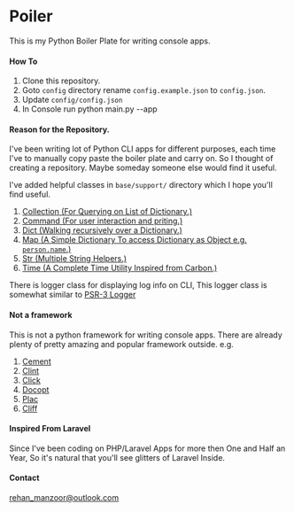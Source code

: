 # Poiler

This is my Python Boiler Plate for writing console apps.

#### How To

1. Clone this repository.
2. Goto `config` directory rename `config.example.json` to `config.json`.
3. Update `config/config.json`
4. In Console run python main.py --app

#### Reason for the Repository.

I've been writing lot of Python CLI apps for different purposes, each time I've to manually copy paste the boiler plate and carry on. So I thought of creating a repository. Maybe someday someone else would find it useful. 

I've added helpful classes in `base/support/` directory which I hope you'll find useful.

1. <a href="https://github.com/rummykhan/poiler/blob/master/base/support/collection.py">Collection (For Querying on List of Dictionary.)</a>
2. <a href="https://github.com/rummykhan/poiler/blob/master/base/support/command.py">Command (For user interaction and priting.)</a>
3. <a href="https://github.com/rummykhan/poiler/blob/master/base/support/dict.py">Dict (Walking recursively over a Dictionary.)</a>
4. <a href="https://github.com/rummykhan/poiler/blob/master/base/support/map.py">Map (A Simple Dictionary To access Dictionary as Object e.g. `person.name`.)</a>
5. <a href="https://github.com/rummykhan/poiler/blob/master/base/support/str.py">Str (Multiple String Helpers.)</a>
6. <a href="https://github.com/rummykhan/poiler/blob/master/base/support/time.py">Time (A Complete Time Utility Inspired from Carbon.)</a>

There is logger class for displaying log info on CLI, This logger class is somewhat similar to <a href="http://www.php-fig.org/psr/psr-3/">PSR-3 Logger</a>

#### Not a framework

This is not a python framework for writing console apps. There are already plenty of pretty amazing and popular framework outside.
e.g.
1. <a href="http://builtoncement.com/">Cement</a>
2. <a href="https://pypi.python.org/pypi/clint/">Clint</a>
3. <a href="http://click.pocoo.org/5/">Click</a>
4. <a href="http://docopt.org/">Docopt</a>
5. <a href="https://pypi.python.org/pypi/plac">Plac</a>
6. <a href="https://docs.openstack.org/developer/cliff/">Cliff</a>

#### Inspired From Laravel

Since I've been coding on PHP/Laravel Apps for more then One and Half an Year, So it's natural that you'll see glitters of Laravel Inside.


#### Contact
rehan_manzoor@outlook.com